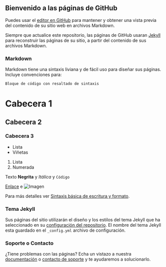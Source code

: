 ## Bienvenido a las páginas de GitHub

Puedes usar el [editor en GitHub](https://github.com/marcelinoski/marcelinoski.github.io/edit/main/index.md) para mantener y obtener una vista previa del contenido de su sitio web en archivos Markdown.

Siempre que actualice este repositorio, las páginas de GitHub usaran [Jekyll](https://jekyllrb.com/) para reconstruir las páginas de su sitio, a partir del contenido de sus archivos Markdown.

### Markdown

Markdown tiene una sintaxis liviana y de fácil uso para diseñar sus páginas. Incluye convenciones para:

```markdown
Bloque de código con resaltado de sintaxis
```

# Cabecera 1
## Cabecera 2
### Cabecera 3

- Lista
- Viñetas

1. Lista
2. Numerada

Texto **Negrita** y _Itálica_ y `Código` 

[Enlace](url) e ![Imagen](src)

Para más detalles ver [Sintaxis básica de escritura y formato](https://docs.github.com/en/github/writing-on-github/getting-started-with-writing-and-formatting-on-github/basic-writing-and-formatting-syntax).

### Tema Jekyll

Sus páginas del sitio utilizarán el diseño y los estilos del tema Jekyll que ha seleccionado en su [configuración del repositorio](https://github.com/marcelinoski/marcelinoski.github.io/settings/pages). El nombre del tema Jekyll esta guardado en el `_config.yml` archivo de configuración.

### Soporte o Contacto

¿Tiene problemas con las páginas? Echa un vistazo a nuestra [documentación](https://docs.github.com/categories/github-pages-basics/) o [contacto de soporte](https://support.github.com/contact) y te ayudaremos a solucionarlo.
